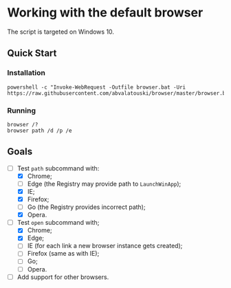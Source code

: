 # Working with the default browser

The script is targeted on Windows 10.

## Quick Start

### Installation

```console
powershell -c "Invoke-WebRequest -Outfile browser.bat -Uri https://raw.githubusercontent.com/abvalatouski/browser/master/browser.bat"
```

### Running

```console
browser /?
browser path /d /p /e
```

## Goals

- [ ] Test `path` subcommand with:
  - [x] Chrome;
  - [ ] Edge (the Registry may provide path to `LaunchWinApp`);
  - [x] IE;
  - [x] Firefox;
  - [ ] Go (the Registry provides incorrect path);
  - [x] Opera.
- [ ] Test `open` subcommand with;
  - [x] Chrome;
  - [x] Edge;
  - [ ] IE (for each link a new browser instance gets created);
  - [ ] Firefox (same as with IE);
  - [ ] Go;
  - [ ] Opera.
- [ ] Add support for other browsers.
